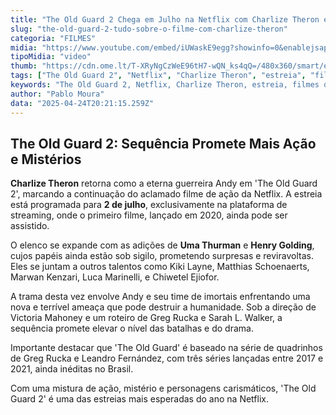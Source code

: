 ```yaml
---
title: "The Old Guard 2 Chega em Julho na Netflix com Charlize Theron e Novos Desafios"
slug: "the-old-guard-2-tudo-sobre-o-filme-com-charlize-theron"
categoria: "FILMES"
midia: "https://www.youtube.com/embed/iUWaskE9egg?showinfo=0&enablejsapi=1"
tipoMidia: "video"
thumb: "https://cdn.ome.lt/T-XRyNgCzWeE96tH7-wQN_ks4qQ=/480x360/smart/extras/conteudos/Captura_de_tela_2025-04-24_162523.png"
tags: ["The Old Guard 2", "Netflix", "Charlize Theron", "estreia", "filmes de ação", "Uma Thurman", "Henry Golding", "quadrinhos", "imortais"]
keywords: "The Old Guard 2, Netflix, Charlize Theron, estreia, filmes de ação, Uma Thurman, Henry Golding, quadrinhos, imortais"
author: "Pablo Moura"
data: "2025-04-24T20:21:15.259Z"
---
```


## The Old Guard 2: Sequência Promete Mais Ação e Mistérios

**Charlize Theron** retorna como a eterna guerreira Andy em 'The Old Guard 2', marcando a continuação do aclamado filme de ação da Netflix. A estreia está programada para **2 de julho**, exclusivamente na plataforma de streaming, onde o primeiro filme, lançado em 2020, ainda pode ser assistido.

O elenco se expande com as adições de **Uma Thurman** e **Henry Golding**, cujos papéis ainda estão sob sigilo, prometendo surpresas e reviravoltas. Eles se juntam a outros talentos como Kiki Layne, Matthias Schoenaerts, Marwan Kenzari, Luca Marinelli, e Chiwetel Ejiofor.

A trama desta vez envolve Andy e seu time de imortais enfrentando uma nova e terrível ameaça que pode destruir a humanidade. Sob a direção de Victoria Mahoney e um roteiro de Greg Rucka e Sarah L. Walker, a sequência promete elevar o nível das batalhas e do drama.

Importante destacar que 'The Old Guard' é baseado na série de quadrinhos de Greg Rucka e Leandro Fernández, com três séries lançadas entre 2017 e 2021, ainda inéditas no Brasil.

Com uma mistura de ação, mistério e personagens carismáticos, 'The Old Guard 2' é uma das estreias mais esperadas do ano na Netflix.